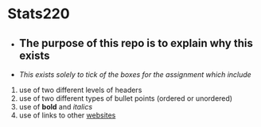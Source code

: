 # Stats220
* ## **The purpose of this repo is to explain why this exists**
* *This exists solely to tick of the boxes for the assignment which include*
1. use of two different levels of headers
2. use of two different types of bullet points (ordered or unordered)
3. use of **bold** and *italics*
4. use of links to other [websites](https://www.youtube.com/)
